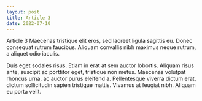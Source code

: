 ```yaml
---
layout: post
title: Article 3
date: 2022-07-10
---
```


Article 3 Maecenas tristique elit eros, sed laoreet ligula sagittis eu. Donec consequat rutrum faucibus. Aliquam convallis nibh maximus neque rutrum, a aliquet odio iaculis.

<!-- excerpt -->

Duis eget sodales risus. Etiam in erat at sem auctor lobortis. Aliquam risus ante, suscipit ac porttitor eget, tristique non metus. Maecenas volutpat rhoncus urna, ac auctor purus eleifend a. Pellentesque viverra dictum erat, dictum sollicitudin sapien tristique mattis. Vivamus at feugiat nibh. Aliquam eu porta velit.
